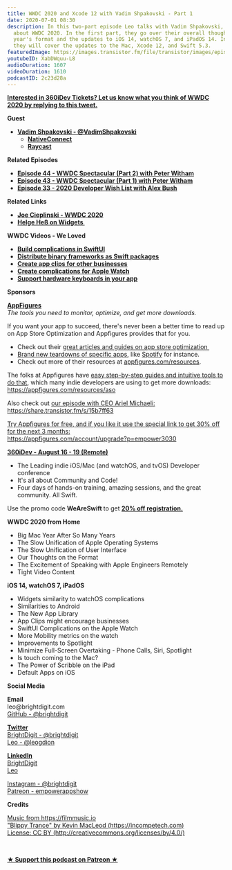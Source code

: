 ```yaml
---
title: WWDC 2020 and Xcode 12 with Vadim Shpakovski - Part 1
date: 2020-07-01 08:30
description: In this two-part episode Leo talks with Vadim Shpakovski, author of NativeConnect,
  about WWDC 2020. In the first part, they go over their overall thoughts on this
  year's format and the updates to iOS 14, watchOS 7, and iPadOS 14. In the next episode,
  they will cover the updates to the Mac, Xcode 12, and Swift 5.3.
featuredImage: https://images.transistor.fm/file/transistor/images/episode/268235/full_1593573150-artwork.jpg
youtubeID: XabDWquu-L8
audioDuration: 1607
videoDuration: 1610
podcastID: 2c23d28a
---
```

<p><a href="https://twitter.com/leogdion/status/1278305405794320384?s=20"><strong>Interested in 360iDev Tickets? Let us know what you think of WWDC 2020 by replying to this tweet.</strong></a></p><p><b>Guest</b></p><ul><li>
<a href="https://twitter.com/VadimShpakovski"><strong>Vadim Shpakovski - @VadimShpakovski</strong></a><ul>
<li>
<a href="https://nativeconnect.app"><strong>NativeConnect</strong></a> </li>
<li><a href="https://raycast.com"><strong>Raycast</strong></a></li>
</ul>
</li></ul><p><b>Related Episodes</b></p><ul>
<li><a href="https://share.transistor.fm/s/7fc06c2f"><strong>Episode 44 - WWDC Spectacular (Part 2) with Peter Witham</strong></a></li>
<li><a href="https://share.transistor.fm/s/187a54b5"><strong>Episode 43 - WWDC Spectacular (Part 1) with Peter Witham</strong></a></li>
<li><a href="https://share.transistor.fm/s/71500d55"><strong>Episode 33 - 2020 Developer Wish List with Alex Bush</strong></a></li>
</ul><p><b>Related Links</b></p><ul>
<li><a href="https://joecieplinski.com/blog/2020/06/26/wwdc-2020/"><strong>Joe Cieplinski - WWDC 2020</strong></a></li>
<li><a href="https://twitter.com/helje5/status/1276599937686474761?s=20"><strong>Helge Heß on Widgets </strong></a></li>
</ul><p><strong>WWDC Videos - We Loved</strong></p><ul>
<li><a href="https://developer.apple.com/videos/play/wwdc2020/10048/"><strong>Build complications in SwiftUI</strong></a></li>
<li><a href="https://developer.apple.com/videos/play/wwdc2020/10147/"><strong>Distribute binary frameworks as Swift packages</strong></a></li>
<li><a href="https://developer.apple.com/videos/play/wwdc2020/10118/"><strong>Create app clips for other businesses</strong></a></li>
<li><a href="https://developer.apple.com/videos/play/wwdc2020/10046/"><strong>Create complications for Apple Watch</strong></a></li>
<li><a href="https://developer.apple.com/videos/play/wwdc2020/10109/"><strong>Support hardware keyboards in your app</strong></a></li>
</ul><p><b>Sponsors</b></p><p><a href="https://appfigures.com/account/upgrade?p=empower3030"><strong>AppFigures</strong></a><strong><br></strong><em>The tools you need to monitor, optimize, and get more downloads.</em><strong></strong></p><p>If you want your app to succeed, there's never been a better time to read up on App Store Optimization and Appfigures provides that for you. </p><ul>
<li>Check out their <a href="https://appfigures.com/resources">great articles and guides on app store optimization </a>
</li>
<li>
<a href="https://appfigures.com/resources/tagged/aso-teardown">Brand new teardowns of specific apps</a>, like <a href="https://appfigures.com/resources/aso/optimization-teardown-spotify">Spotify</a> for instance. </li>
<li>Check out more of their resources at <a href="http://appfigures.com/resources">appfigures.com/resources</a>.</li>
</ul><p>The folks at Appfigures have <a href="https://appfigures.com/resources/aso">easy step-by-step guides and intuitive tools to do that</a>, which many indie developers are using to get more downloads:<br><a href="https://appfigures.com/resources/aso">https://appfigures.com/resources/aso</a></p><p>Also check out <a href="https://share.transistor.fm/s/15b7ff63">our episode with CEO Ariel Michaeli:<br>https://share.transistor.fm/s/15b7ff63</a></p><p><a href="https://appfigures.com/account/upgrade?p=empower3030">Try Appfigures for free, and if you like it use the special link to get 30% off for the next 3 months:</a><a href="https://www.linode.com/?r=97e09acbd5d304d87dadef749491d245e71c74e7"><br></a><a href="https://appfigures.com/account/upgrade?p=empower3030">https://appfigures.com/account/upgrade?p=empower3030</a></p><p><a href="https://360idev.com"><strong>360iDev - August 16 - 19 (Remote)</strong></a></p><ul>
<li>The Leading indie iOS/Mac (and watchOS, and tvOS) Developer conference</li>
<li>It's all about Community and Code!</li>
<li>Four days of hands-on training, amazing sessions, and the great community. All Swift.</li>
</ul><p>Use the promo code <strong>WeAreSwift </strong>to get <a href="https://360idev.com"><strong>20% off registration.</strong></a></p><p><b>WWDC 2020 from Home</b></p><ul>
<li>Big Mac Year After So Many Years </li>
<li>The Slow Unification of Apple Operating Systems</li>
<li>The Slow Unification of User Interface</li>
<li>Our Thoughts on the Format</li>
<li>The Excitement of Speaking with Apple Engineers Remotely</li>
<li>Tight Video Content</li>
</ul><p><b>iOS 14, watchOS 7, iPadOS </b></p><ul>
<li>Widgets similarity to watchOS complications</li>
<li>Similarities to Android</li>
<li>The New App Library</li>
<li>App Clips might encourage businesses</li>
<li>SwiftUI Complications on the Apple Watch</li>
<li>More Mobility metrics on the watch</li>
<li>Improvements to Spotlight</li>
<li>Minimize Full-Screen Overtaking - Phone Calls, Siri, Spotlight</li>
<li>Is touch coming to the Mac?</li>
<li>The Power of Scribble on the iPad</li>
<li>Default Apps on iOS</li>
</ul><p><b>Social Media</b></p><p><strong>Email</strong><br>leo@brightdigit.com<br><a href="https://github.com/brightdigit">GitHub - @brightdigit</a></p><p><a href="https://twitter.com/brightdigit"><strong>Twitter </strong><br>BrightDigit - @brightdigit</a><br><a href="https://twitter.com/leogdion">Leo - @leogdion</a></p><p><a href="https://www.linkedin.com/company/bright-digit"><strong>LinkedIn</strong><br>BrightDigit</a><br><a href="https://www.linkedin.com/in/leogdion/">Leo</a></p><p><a href="https://www.instagram.com/brightdigit/">Instagram - @brightdigit</a><br><a href="https://www.patreon.com/empowerappsshow">Patreon - empowerappshow</a></p><p><b>Credits</b></p><p><a href="https://filmmusic.io/">Music from https://filmmusic.io</a><br><a href="https://incompetech.com/">"Blippy Trance" by Kevin MacLeod (https://incompetech.com)</a><br><a href="http://creativecommons.org/licenses/by/4.0/">License: CC BY (http://creativecommons.org/licenses/by/4.0/)</a></p><p><br></p><p><strong><a href="https://www.patreon.com/empowerappsshow" rel="payment" title="★ Support this podcast on Patreon ★">★ Support this podcast on Patreon ★</a></strong></p>
      
